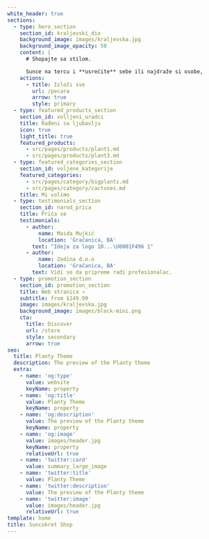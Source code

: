 ```yaml
---
white_header: true
sections:
  - type: hero_section
    section_id: kraljevski_dio
    background_image: images/kraljevska.jpg
    background_image_opacity: 50
    content: |
      # Shopajte sa stilom.

      Sunce na tercu i **usrećite** sebe ili najdraže si osobe,
    actions:
      - title: Izloži sve
        url: /pecara
        arrow: true
        style: primary
  - type: featured_products_section
    section_id: volljeni_uradci
    title: Rađeni sa ljubavlju
    icon: true
    light_title: true
    featured_products:
      - src/pages/products/plant1.md
      - src/pages/products/plant3.md
  - type: featured_categories_section
    section_id: voljene_kategorije
    featured_categories:
      - src/pages/category/bigplants.md
      - src/pages/category/cactuses.md
    title: Mi volimo
  - type: testimonials_section
    section_id: narod_prica
    title: Priča se
    testimonials:
      - author:
          name: Maida Mujkić
          location: 'Gračanica, BA'
        text: "Ideja za logo 10...\U0001F496 1"
      - author:
          name: Zedina d.o.o
          location: 'Gračanica, BA'
        text: Vidi se da pripreme radi profesionalac.
  - type: promotion_section
    section_id: promotion_section
    title: Web stranica ⭐
    subtitle: from $149.99
    image: images/kraljevska.jpg
    background_image: images/block-mini.png
    cta:
      title: Discover
      url: /store
      style: secondary
      arrow: true
seo:
  title: Planty Theme
  description: The preview of the Planty theme
  extra:
    - name: 'og:type'
      value: website
      keyName: property
    - name: 'og:title'
      value: Planty Theme
      keyName: property
    - name: 'og:description'
      value: The preview of the Planty theme
      keyName: property
    - name: 'og:image'
      value: images/header.jpg
      keyName: property
      relativeUrl: true
    - name: 'twitter:card'
      value: summary_large_image
    - name: 'twitter:title'
      value: Planty Theme
    - name: 'twitter:description'
      value: The preview of the Planty theme
    - name: 'twitter:image'
      value: images/header.jpg
      relativeUrl: true
template: home
title: Suncokret Shop
---
```

